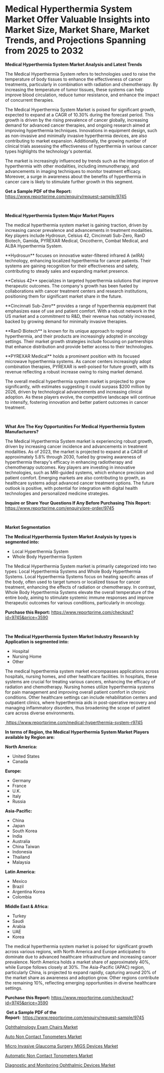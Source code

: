 <p><h1>Medical Hyperthermia System Market Offer Valuable Insights into Market Size, Market Share, Market Trends, and Projections Spanning from 2025 to 2032</h1></p><p><strong>Medical Hyperthermia System Market Analysis and Latest Trends</strong></p>
<p><p>The Medical Hyperthermia System refers to technologies used to raise the temperature of body tissues to enhance the effectiveness of cancer treatments, particularly in combination with radiation and chemotherapy. By increasing the temperature of tumor tissues, these systems can help improve blood circulation, reduce tumor resistance, and enhance the impact of concurrent therapies.</p><p>The Medical Hyperthermia System Market is poised for significant growth, expected to expand at a CAGR of 10.30% during the forecast period. This growth is driven by the rising prevalence of cancer globally, increasing demand for advanced cancer therapies, and ongoing research aimed at improving hyperthermia techniques. Innovations in equipment design, such as non-invasive and minimally invasive hyperthermia devices, are also contributing to market expansion. Additionally, the growing number of clinical trials assessing the effectiveness of hyperthermia in various cancer types highlights the technology's potential.</p><p>The market is increasingly influenced by trends such as the integration of hyperthermia with other modalities, including immunotherapy, and advancements in imaging techniques to monitor treatment efficacy. Moreover, a surge in awareness about the benefits of hyperthermia in cancer care is likely to stimulate further growth in this segment.</p></p>
<p><strong>Get a Sample PDF of the Report:&nbsp;</strong> <a href="https://www.reportprime.com/enquiry/request-sample/9745?utm_campaign=1890&utm_medium=2&utm_source=Github&utm_content=ia&utm_term=20032025&utm_id=medical-hyperthermia-system">https://www.reportprime.com/enquiry/request-sample/9745</a></p>
<p>&nbsp;</p>
<p><strong>Medical Hyperthermia System Major Market Players</strong></p>
<p><p>The medical hyperthermia system market is gaining traction, driven by increasing cancer prevalence and advancements in treatment modalities. Key players include Hydrosun, Celsius 42, Cincinnati Sub-Zero, RanD Biotech, Gamida, PYREXAR Medical, Oncotherm, Combat Medical, and ALBA Hyperthermia System. </p><p>**Hydrosun** focuses on innovative water-filtered infrared A (wIRA) technology, enhancing localized hyperthermia for cancer patients. Their systems are gaining recognition for their effectiveness and safety, contributing to steady sales and expanding market presence.</p><p>**Celsius 42** specializes in targeted hyperthermia solutions that improve therapeutic outcomes. The company's growth has been fueled by collaborations with cancer treatment centers and research institutions, positioning them for significant market share in the future.</p><p>**Cincinnati Sub-Zero** provides a range of hyperthermia equipment that emphasizes ease of use and patient comfort. With a robust network in the US market and a commitment to R&D, their revenue has notably increased, backed by growing demand for minimally invasive therapies.</p><p>**RanD Biotech** is known for its unique approach to regional hyperthermia, and their products are increasingly adopted in oncology settings. Their market growth strategies include focusing on partnerships that enhance distribution and provide better access to their technologies.</p><p>**PYREXAR Medical** holds a prominent position with its focused microwave hyperthermia systems. As cancer centers increasingly adopt combination therapies, PYREXAR is well-poised for future growth, with its revenue reflecting a robust increase owing to rising market demand.</p><p>The overall medical hyperthermia system market is projected to grow significantly, with estimates suggesting it could surpass $200 million by 2026, driven by technological advancements and increasing clinical adoption. As these players evolve, the competitive landscape will continue to intensify, fostering innovation and better patient outcomes in cancer treatment.</p></p>
<p>&nbsp;</p>
<p><strong>What Are The Key Opportunities For Medical Hyperthermia System Manufacturers?</strong></p>
<p><p>The Medical Hyperthermia System market is experiencing robust growth, driven by increasing cancer incidence and advancements in treatment modalities. As of 2023, the market is projected to expand at a CAGR of approximately 5.8% through 2030, fueled by growing awareness of hyperthermia therapy's efficacy in enhancing radiotherapy and chemotherapy outcomes. Key players are investing in innovative technologies, such as MRI-guided systems, which enhance precision and patient comfort. Emerging markets are also contributing to growth, as healthcare systems adopt advanced cancer treatment options. The future outlook is positive, with potential for integration with digital health technologies and personalized medicine strategies.</p></p>
<p><strong>Inquire or Share Your Questions If Any Before Purchasing This Report:</strong> <a href="https://www.reportprime.com/enquiry/pre-order/9745?utm_campaign=1890&utm_medium=2&utm_source=Github&utm_content=ia&utm_term=20032025&utm_id=medical-hyperthermia-system">https://www.reportprime.com/enquiry/pre-order/9745</a></p>
<p>&nbsp;</p>
<p><strong>Market Segmentation</strong></p>
<p><strong>The Medical Hyperthermia System Market Analysis by types is segmented into:</strong></p>
<p><ul><li>Local Hyperthermia System</li><li>Whole Body Hyperthermia System</li></ul></p>
<p><p>The Medical Hyperthermia System market is primarily categorized into two types: Local Hyperthermia Systems and Whole Body Hyperthermia Systems. Local Hyperthermia Systems focus on heating specific areas of the body, often used to target tumors or localized tissue for cancer treatment, enhancing the effects of radiation or chemotherapy. In contrast, Whole Body Hyperthermia Systems elevate the overall temperature of the entire body, aiming to stimulate systemic immune responses and improve therapeutic outcomes for various conditions, particularly in oncology.</p></p>
<p><strong>Purchase this Report:&nbsp;</strong><a href="https://www.reportprime.com/checkout?id=9745&price=3590&utm_campaign=1890&utm_medium=2&utm_source=Github&utm_content=ia&utm_term=20032025&utm_id=medical-hyperthermia-system">https://www.reportprime.com/checkout?id=9745&price=3590</a></p>
<p>&nbsp;</p>
<p><strong>The Medical Hyperthermia System Market Industry Research by Application is segmented into:</strong></p>
<p><ul><li>Hospital</li><li>Nursing Home</li><li>Other</li></ul></p>
<p><p>The medical hyperthermia system market encompasses applications across hospitals, nursing homes, and other healthcare facilities. In hospitals, these systems are crucial for treating various cancers, enhancing the efficacy of radiation and chemotherapy. Nursing homes utilize hyperthermia systems for pain management and improving overall patient comfort in chronic conditions. Other healthcare settings can include rehabilitation centers and outpatient clinics, where hyperthermia aids in post-operative recovery and managing inflammatory disorders, thus broadening the scope of patient care across diverse environments.</p></p>
<p><a href="https://www.reportprime.com/medical-hyperthermia-system-r9745?utm_campaign=1890&utm_medium=2&utm_source=Github&utm_content=ia&utm_term=20032025&utm_id=medical-hyperthermia-system">&nbsp;https://www.reportprime.com/medical-hyperthermia-system-r9745</a></p>
<p><strong>In terms of Region, the Medical Hyperthermia System Market Players available by Region are:</strong></p>
<p>
    <p> <strong> North America: </strong>
        <ul>
            <li>United States</li>
            <li>Canada</li>
        </ul>
        </p> 
    <p> <strong> Europe: </strong>
        <ul>
            <li>Germany</li>
            <li>France</li>
            <li>U.K.</li>
            <li>Italy</li>
            <li>Russia</li>
        </ul>
        </p> 
    <p> <strong> Asia-Pacific: </strong>
        <ul>
            <li>China</li>
            <li>Japan</li>
            <li>South Korea</li>
            <li>India</li>
            <li>Australia</li>
            <li>China Taiwan</li>
            <li>Indonesia</li>
            <li>Thailand</li>
            <li>Malaysia</li>
        </ul>
        </p> 
    <p> <strong> Latin America: </strong>
        <ul>
            <li>Mexico</li>
            <li>Brazil</li>
            <li>Argentina Korea</li>
            <li>Colombia</li>
        </ul>
        </p> 
    <p> <strong> Middle East & Africa: </strong>
        <ul>
            <li>Turkey</li>
            <li>Saudi</li>
            <li>Arabia</li>
            <li>UAE</li>
            <li>Korea</li>
        </ul>
    </p>
    </p>
<p><p>The medical hyperthermia system market is poised for significant growth across various regions, with North America and Europe anticipated to dominate due to advanced healthcare infrastructure and increasing cancer prevalence. North America holds a market share of approximately 40%, while Europe follows closely at 30%. The Asia-Pacific (APAC) region, particularly China, is projected to expand rapidly, capturing around 20% of the market share as awareness and adoption grow. Other regions contribute the remaining 10%, reflecting emerging opportunities in diverse healthcare settings.</p></p>
<p><strong>Purchase this Report: </strong><a href="https://www.reportprime.com/checkout?id=9745&price=3590&utm_campaign=1890&utm_medium=2&utm_source=Github&utm_content=ia&utm_term=20032025&utm_id=medical-hyperthermia-system">https://www.reportprime.com/checkout?id=9745&price=3590</a></p>
<p>&nbsp;<strong>Get a Sample PDF of the Report:&nbsp;&nbsp;</strong><a href="https://www.reportprime.com/enquiry/request-sample/9745?utm_campaign=1890&utm_medium=2&utm_source=Github&utm_content=ia&utm_term=20032025&utm_id=medical-hyperthermia-system">https://www.reportprime.com/enquiry/request-sample/9745</a></p>
<p><strong></strong></p>
<p><p><a href="https://github.com/vestadjogile/Market-Research-Report-List-1/blob/main/ophthalmology-exam-chairs-market.md?utm_campaign=1890&utm_medium=2&utm_source=Github&utm_content=ia&utm_term=20032025&utm_id=medical-hyperthermia-system">Ophthalmology Exam Chairs Market</a></p><p><a href="https://github.com/wantadhagino/Market-Research-Report-List-1/blob/main/auto-non-contact-tonometers-market.md?utm_campaign=1890&utm_medium=2&utm_source=Github&utm_content=ia&utm_term=20032025&utm_id=medical-hyperthermia-system">Auto Non Contact Tonometers Market</a></p><p><a href="https://github.com/stunzkocotpv/Market-Research-Report-List-1/blob/main/micro-invasive-glaucoma-surgery-migs-devices-market.md?utm_campaign=1890&utm_medium=2&utm_source=Github&utm_content=ia&utm_term=20032025&utm_id=medical-hyperthermia-system">Micro Invasive Glaucoma Surgery MIGS Devices Market</a></p><p><a href="https://github.com/hatlepigna2s/Market-Research-Report-List-1/blob/main/automatic-non-contact-tonometers-market.md?utm_campaign=1890&utm_medium=2&utm_source=Github&utm_content=ia&utm_term=20032025&utm_id=medical-hyperthermia-system">Automatic Non Contact Tonometers Market</a></p><p><a href="https://github.com/lelahokendo/Market-Research-Report-List-1/blob/main/diagnostic-and-monitoring-ophthalmic-devices-market.md?utm_campaign=1890&utm_medium=2&utm_source=Github&utm_content=ia&utm_term=20032025&utm_id=medical-hyperthermia-system">Diagnostic and Monitoring Ophthalmic Devices Market</a></p></p>